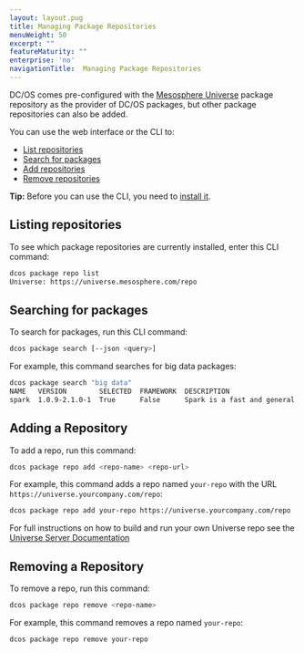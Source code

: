```yaml
---
layout: layout.pug
title: Managing Package Repositories
menuWeight: 50
excerpt: ""
featureMaturity: ""
enterprise: 'no'
navigationTitle:  Managing Package Repositories
---
```


<!-- This source repo for this topic is https://github.com/dcos/dcos-docs -->


DC/OS comes pre-configured with the [Mesosphere Universe](https://github.com/mesosphere/universe) package repository as the provider of DC/OS packages, but other package repositories can also be added.

You can use the web interface or the CLI to:

* [List repositories](#listing)
* [Search for packages](#finding-packages)
* [Add repositories](#adding)
* [Remove repositories](#removing)

**Tip:** Before you can use the CLI, you need to [install it](/1.9/cli/install/).

## <a name="listing"></a>Listing repositories

To see which package repositories are currently installed, enter this CLI command:   

```bash
dcos package repo list
Universe: https://universe.mesosphere.com/repo
```

## <a name="finding-packages"></a>Searching for packages

To search for packages, run this CLI command:

```bash
dcos package search [--json <query>]
```

For example, this command searches for big data packages:

```bash
dcos package search "big data"
NAME   VERSION        SELECTED  FRAMEWORK  DESCRIPTION                                                                       
spark  1.0.9-2.1.0-1  True      False      Spark is a fast and general cluster computing system for Big Data.  Documenta...
```

## <a name="adding"></a>Adding a Repository

To add a repo, run this command:

```bash
dcos package repo add <repo-name> <repo-url>
```

For example, this command adds a repo named `your-repo` with the URL `https://universe.yourcompany.com/repo`:

```bash
dcos package repo add your-repo https://universe.yourcompany.com/repo
```

For full instructions on how to build and run your own Universe repo see the [Universe Server Documentation](https://github.com/mesosphere/universe#universe-server)

## <a name="removing"></a>Removing a Repository

To remove a repo, run this command:

```bash
dcos package repo remove <repo-name>
```

For example, this command removes a repo named `your-repo`:

```bash
dcos package repo remove your-repo
```
